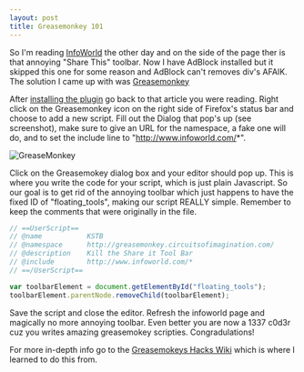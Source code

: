```yaml
---
layout: post
title: Greasemonkey 101
---
```


So I'm reading [InfoWorld](http://www.infoworld.com) the other day and on the side of the page ther is that annoying "Share This" toolbar. Now I have AdBlock installed but it skipped this one for some reason and AdBlock can't removes div's AFAIK. The solution I came up with was [Greasemonkey](http://www.greasespot.net/)

After [installing the plugin](https://addons.mozilla.org/en-US/firefox/addon/greasemonkey/) go back to that article you were reading. Right click on the Greasemonkey icon on the right side of Firefox's status bar and choose to add a new script. Fill out the Dialog that pop's up (see screenshot), make sure to give an URL for the namespace, a fake one will do, and to set the include line to "http://www.infoworld.com/*".

![GreaseMonkey](http://farm6.static.flickr.com/5218/5449967798_b57deb0219.jpg)

Click on the Greasemokey dialog box and your editor should pop up. This is where you write the code for your script, which is just plain Javascript. So our goal is to get rid of the annoying toolbar which just happens to have the fixed ID of "floating_tools", making our script REALLY simple. Remember to keep the comments that were originally in the file.

```javascript
// ==UserScript==
// @name           KSTB
// @namespace      http://greasemonkey.circuitsofimagination.com/
// @description    Kill the Share it Tool Bar
// @include        http://www.infoworld.com/*
// ==/UserScript==

var toolbarElement = document.getElementById("floating_tools");
toolbarElement.parentNode.removeChild(toolbarElement);

```

Save the script and close the editor. Refresh the infoworld page and magically no more annoying toolbar. Even better you are now a 1337 c0d3r cuz you writes amazing greasemokey scripties. Congradulations!

For more in-depth info go to the [Greasemokeys Hacks Wiki](http://commons.oreilly.com/wiki/index.php/Greasemonkey_Hacks) which is where I learned to do this from.
